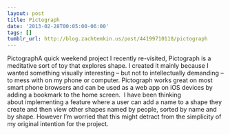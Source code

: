 ```yaml
---
layout: post
title: Pictograph
date: '2013-02-28T00:05:00-06:00'
tags: []
tumblr_url: http://blog.zachtemkin.us/post/44199710118/pictograph
---
```

PictographA quick weekend project I recently re-visited, Pictograph is a meditative sort of toy that explores shape. I created it mainly because I wanted something visually interesting – but not to intellectually demanding – to mess with on my phone or computer. Pictograph works great on most smart phone browsers and can be used as a web app on iOS devices by adding a bookmark to the home screen. 
I have been thinking about implementing a feature where a user can add a name to a shape they create and then view other shapes named by people, sorted by name and by shape. However I’m worried that this might detract from the simplicity of my original intention for the project.
